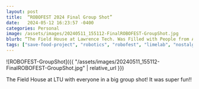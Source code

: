 ```yaml
---
layout: post
title:  “ROBOFEST 2024 Final Group Shot”
date:   2024-05-12 16:23:57 -0400
categories: Personal
image: /assets/images/20240511_155112-FinalROBOFEST-GroupShot.jpg
blurb: “The Field House at Lawrence Tech. Was Filled with People from Across the Globe..”
tags: ["save-food-project", "robotics", "robofest", "limelab", "nostalgia", "my-journey"]
---
```


![ROBOFEST-GroupShot]({{ "/assets/images/20240511_155112-FinalROBOFEST-GroupShot.jpg" | relative_url }})

The Field House at LTU with everyone in a big group shot! It was super fun!!
